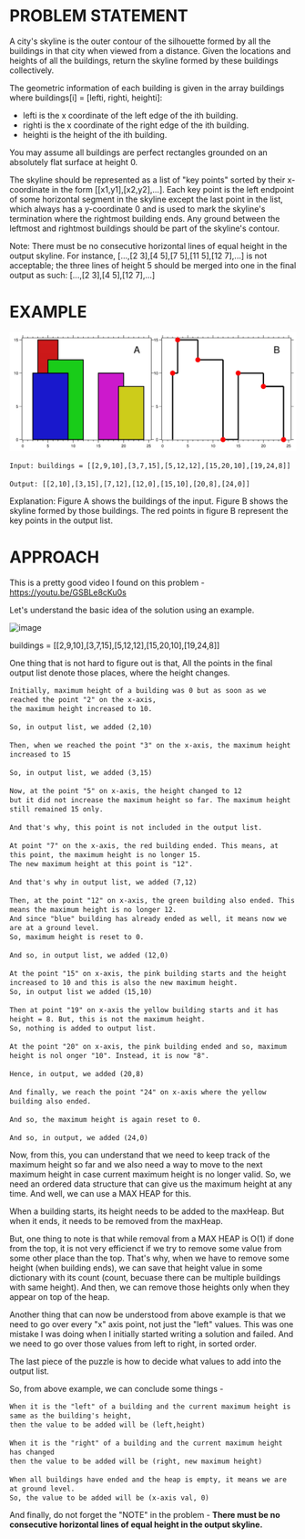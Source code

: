 # PROBLEM STATEMENT

A city's skyline is the outer contour of the silhouette formed by all the buildings in that city when viewed from a distance. Given the locations and heights of all the buildings, return the skyline formed by these buildings collectively.

The geometric information of each building is given in the array buildings where buildings[i] = [lefti, righti, heighti]:

 - lefti is the x coordinate of the left edge of the ith building.
 - righti is the x coordinate of the right edge of the ith building.
 - heighti is the height of the ith building.

You may assume all buildings are perfect rectangles grounded on an absolutely flat surface at height 0.

The skyline should be represented as a list of "key points" sorted by their x-coordinate in the form [[x1,y1],[x2,y2],...]. Each key point is the left endpoint of some horizontal segment in the skyline except the last point in the list, which always has a y-coordinate 0 and is used to mark the skyline's termination where the rightmost building ends. Any ground between the leftmost and rightmost buildings should be part of the skyline's contour.

Note: There must be no consecutive horizontal lines of equal height in the output skyline. For instance, [...,[2 3],[4 5],[7 5],[11 5],[12 7],...] is not acceptable; the three lines of height 5 should be merged into one in the final output as such: [...,[2 3],[4 5],[12 7],...]

# EXAMPLE

![Alt text](image.png)

    Input: buildings = [[2,9,10],[3,7,15],[5,12,12],[15,20,10],[19,24,8]]

    Output: [[2,10],[3,15],[7,12],[12,0],[15,10],[20,8],[24,0]]

Explanation:
Figure A shows the buildings of the input.
Figure B shows the skyline formed by those buildings. The red points in figure B represent the key points in the output list.

# APPROACH

This is a pretty good video I found on this problem - https://youtu.be/GSBLe8cKu0s

Let's understand the basic idea of the solution using an example.

![image](https://assets.leetcode.com/users/images/c35b94ad-60a0-456f-802a-db71107cde3c_1706530509.289939.png)

buildings = [[2,9,10],[3,7,15],[5,12,12],[15,20,10],[19,24,8]]
	
	
One thing that is not hard to figure out is that, All the points in the final output list denote those places, where the height changes. 

	Initially, maximum height of a building was 0 but as soon as we reached the point "2" on the x-axis, 
	the maximum height increased to 10.
	
	So, in output list, we added (2,10)
	
	Then, when we reached the point "3" on the x-axis, the maximum height increased to 15
	
	So, in output list, we added (3,15)
	
	Now, at the point "5" on x-axis, the height changed to 12 
	but it did not increase the maximum height so far. The maximum height still remained 15 only.
	
	And that's why, this point is not included in the output list.
	
	At point "7" on the x-axis, the red building ended. This means, at this point, the maximum height is no longer 15.
	The new maximum height at this point is "12".
	
	And that's why in output list, we added (7,12)
	
	Then, at the point "12" on x-axis, the green building also ended. This means the maximum height is no longer 12.
	And since "blue" building has already ended as well, it means now we are at a ground level.
	So, maximum height is reset to 0.
	
	And so, in output list, we added (12,0)
	
	At the point "15" on x-axis, the pink building starts and the height increased to 10 and this is also the new maximum height.
	So, in output list we added (15,10)
	
	Then at point "19" on x-axis the yellow building starts and it has height = 8. But, this is not the maximum height.
	So, nothing is added to output list.
	
	At the point "20" on x-axis, the pink building ended and so, maximum height is nol onger "10". Instead, it is now "8".
	
	Hence, in output, we added (20,8)
	
	And finally, we reach the point "24" on x-axis where the yellow building also ended.
	
	And so, the maximum height is again reset to 0.
	
	And so, in output, we added (24,0)
	
Now, from this, you can understand that we need to keep track of the maximum height so far and we also need a way to move to the next maximum height in case current maximum height is no longer valid. So, we need an ordered data structure that can give us the maximum height at any time. And well, we can use a MAX HEAP for this.

When a building starts, its height needs to be added to the maxHeap. But when it ends, it needs to be removed from the maxHeap.

But, one thing to note is that while removal from a MAX HEAP is O(1) if done from the top, it is not very efficienct if we try to remove some value from some other place than the top. That's why, when we have to remove some height (when building ends), we can save that height value in some dictionary with its count (count, becuase there can be multiple buildings with same height).  And then, we can remove those heights only when they appear on top of the heap. 

Another thing that can now be understood from above example is that we need to go over every "x" axis point, not just the "left" values. This was one mistake I was doing when I initially started writing a solution and failed. And we need to go over those values from left to right, in sorted order.

The last piece of the puzzle is how to decide what values to add into the output list.

So, from above example, we can conclude some things - 

	When it is the "left" of a building and the current maximum height is same as the building's height,
	then the value to be added will be (left,height)
	
	When it is the "right" of a building and the current maximum height has changed
	then the value to be added will be (right, new maximum height)
	
	When all buildings have ended and the heap is empty, it means we are at ground level.
	So, the value to be added will be (x-axis val, 0)
	
And finally, do not forget the "NOTE" in the problem - **There must be no consecutive horizontal lines of equal height in the output skyline.**